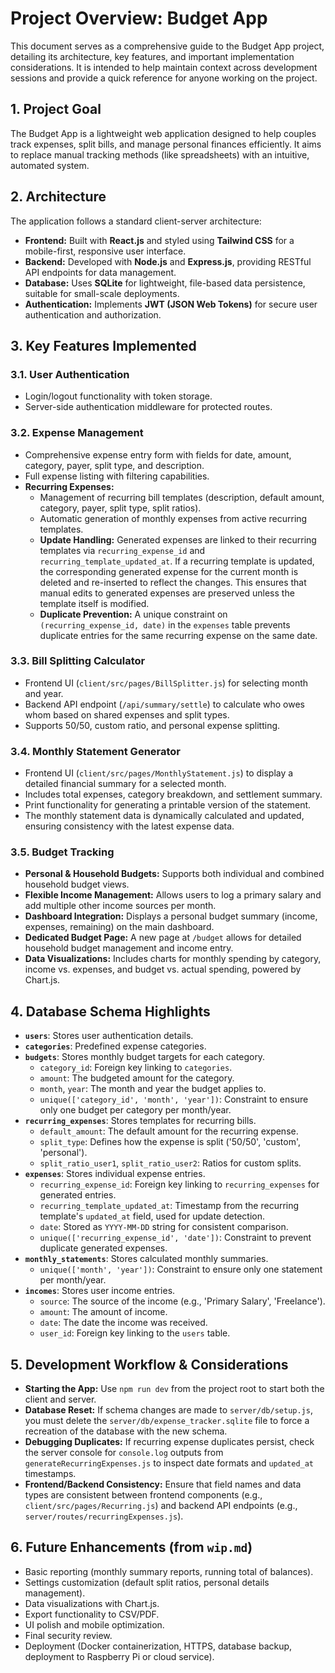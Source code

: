 # Project Overview: Budget App

This document serves as a comprehensive guide to the Budget App project, detailing its architecture, key features, and important implementation considerations. It is intended to help maintain context across development sessions and provide a quick reference for anyone working on the project.

## 1. Project Goal

The Budget App is a lightweight web application designed to help couples track expenses, split bills, and manage personal finances efficiently. It aims to replace manual tracking methods (like spreadsheets) with an intuitive, automated system.

## 2. Architecture

The application follows a standard client-server architecture:

*   **Frontend:** Built with **React.js** and styled using **Tailwind CSS** for a mobile-first, responsive user interface.
*   **Backend:** Developed with **Node.js** and **Express.js**, providing RESTful API endpoints for data management.
*   **Database:** Uses **SQLite** for lightweight, file-based data persistence, suitable for small-scale deployments.
*   **Authentication:** Implements **JWT (JSON Web Tokens)** for secure user authentication and authorization.

## 3. Key Features Implemented

### 3.1. User Authentication
*   Login/logout functionality with token storage.
*   Server-side authentication middleware for protected routes.

### 3.2. Expense Management
*   Comprehensive expense entry form with fields for date, amount, category, payer, split type, and description.
*   Full expense listing with filtering capabilities.
*   **Recurring Expenses:**
    *   Management of recurring bill templates (description, default amount, category, payer, split type, split ratios).
    *   Automatic generation of monthly expenses from active recurring templates.
    *   **Update Handling:** Generated expenses are linked to their recurring templates via `recurring_expense_id` and `recurring_template_updated_at`. If a recurring template is updated, the corresponding generated expense for the current month is deleted and re-inserted to reflect the changes. This ensures that manual edits to generated expenses are preserved unless the template itself is modified.
    *   **Duplicate Prevention:** A unique constraint on `(recurring_expense_id, date)` in the `expenses` table prevents duplicate entries for the same recurring expense on the same date.

### 3.3. Bill Splitting Calculator
*   Frontend UI (`client/src/pages/BillSplitter.js`) for selecting month and year.
*   Backend API endpoint (`/api/summary/settle`) to calculate who owes whom based on shared expenses and split types.
*   Supports 50/50, custom ratio, and personal expense splitting.

### 3.4. Monthly Statement Generator
*   Frontend UI (`client/src/pages/MonthlyStatement.js`) to display a detailed financial summary for a selected month.
*   Includes total expenses, category breakdown, and settlement summary.
*   Print functionality for generating a printable version of the statement.
*   The monthly statement data is dynamically calculated and updated, ensuring consistency with the latest expense data.

### 3.5. Budget Tracking
*   **Personal & Household Budgets:** Supports both individual and combined household budget views.
*   **Flexible Income Management:** Allows users to log a primary salary and add multiple other income sources per month.
*   **Dashboard Integration:** Displays a personal budget summary (income, expenses, remaining) on the main dashboard.
*   **Dedicated Budget Page:** A new page at `/budget` allows for detailed household budget management and income entry.
*   **Data Visualizations:** Includes charts for monthly spending by category, income vs. expenses, and budget vs. actual spending, powered by Chart.js.

## 4. Database Schema Highlights

*   **`users`**: Stores user authentication details.
*   **`categories`**: Predefined expense categories.
*   **`budgets`**: Stores monthly budget targets for each category.
    *   `category_id`: Foreign key linking to `categories`.
    *   `amount`: The budgeted amount for the category.
    *   `month`, `year`: The month and year the budget applies to.
    *   `unique(['category_id', 'month', 'year'])`: Constraint to ensure only one budget per category per month/year.
*   **`recurring_expenses`**: Stores templates for recurring bills.
    *   `default_amount`: The default amount for the recurring expense.
    *   `split_type`: Defines how the expense is split ('50/50', 'custom', 'personal').
    *   `split_ratio_user1`, `split_ratio_user2`: Ratios for custom splits.
*   **`expenses`**: Stores individual expense entries.
    *   `recurring_expense_id`: Foreign key linking to `recurring_expenses` for generated entries.
    *   `recurring_template_updated_at`: Timestamp from the recurring template's `updated_at` field, used for update detection.
    *   `date`: Stored as `YYYY-MM-DD` string for consistent comparison.
    *   `unique(['recurring_expense_id', 'date'])`: Constraint to prevent duplicate generated expenses.
*   **`monthly_statements`**: Stores calculated monthly summaries.
    *   `unique(['month', 'year'])`: Constraint to ensure only one statement per month/year.
*   **`incomes`**: Stores user income entries.
    *   `source`: The source of the income (e.g., 'Primary Salary', 'Freelance').
    *   `amount`: The amount of income.
    *   `date`: The date the income was received.
    *   `user_id`: Foreign key linking to the `users` table.

## 5. Development Workflow & Considerations

*   **Starting the App:** Use `npm run dev` from the project root to start both the client and server.
*   **Database Reset:** If schema changes are made to `server/db/setup.js`, you must delete the `server/db/expense_tracker.sqlite` file to force a recreation of the database with the new schema.
*   **Debugging Duplicates:** If recurring expense duplicates persist, check the server console for `console.log` outputs from `generateRecurringExpenses.js` to inspect date formats and `updated_at` timestamps.
*   **Frontend/Backend Consistency:** Ensure that field names and data types are consistent between frontend components (e.g., `client/src/pages/Recurring.js`) and backend API endpoints (e.g., `server/routes/recurringExpenses.js`).

## 6. Future Enhancements (from `wip.md`)

*   Basic reporting (monthly summary reports, running total of balances).
*   Settings customization (default split ratios, personal details management).
*   Data visualizations with Chart.js.
*   Export functionality to CSV/PDF.
*   UI polish and mobile optimization.
*   Final security review.
*   Deployment (Docker containerization, HTTPS, database backup, deployment to Raspberry Pi or cloud service).
